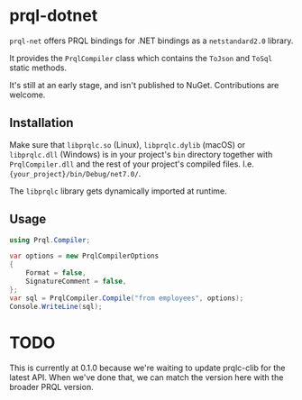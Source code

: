 # prql-dotnet

`prql-net` offers PRQL bindings for .NET bindings as a `netstandard2.0` library.

It provides the `PrqlCompiler` class which contains the `ToJson` and `ToSql`
static methods.

It's still at an early stage, and isn't published to NuGet. Contributions are
welcome.

## Installation

Make sure that `libprqlc.so` (Linux), `libprqlc.dylib` (macOS) or `libprqlc.dll`
(Windows) is in your project's `bin` directory together with `PrqlCompiler.dll`
and the rest of your project's compiled files. I.e.
`{your_project}/bin/Debug/net7.0/`.

The `libprqlc` library gets dynamically imported at runtime.

## Usage

```csharp
using Prql.Compiler;

var options = new PrqlCompilerOptions
{
    Format = false,
    SignatureComment = false,
};
var sql = PrqlCompiler.Compile("from employees", options);
Console.WriteLine(sql);
```

# TODO

This is currently at 0.1.0 because we're waiting to update prqlc-clib for the
latest API. When we've done that, we can match the version here with the broader
PRQL version.
